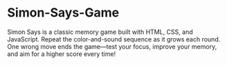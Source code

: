 # Simon-Says-Game
Simon Says is a classic memory game built with HTML, CSS, and JavaScript. Repeat the color-and-sound sequence as it grows each round. One wrong move ends the game—test your focus, improve your memory, and aim for a higher score every time!
